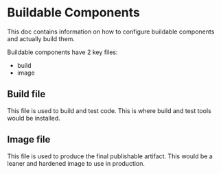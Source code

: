 # Buildable Components
This doc contains information on how to configure buildable components and
actually build them.

Buildable components have 2 key files:

- build
- image

## Build file 
This file is used to build and test code.  This is where build and test tools
would be installed.

## Image file
This file is used to produce the final publishable artifact.  This would be a
leaner and hardened image to use in production.
